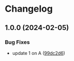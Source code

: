 # Changelog

## 1.0.0 (2024-02-05)


### Bug Fixes

* update 1 on A ([99dc2d6](https://github.com/nprashiyer/mtult-helm/commit/99dc2d66c7ee82ec10e6f40a49bd3d3d2bed0d66))

